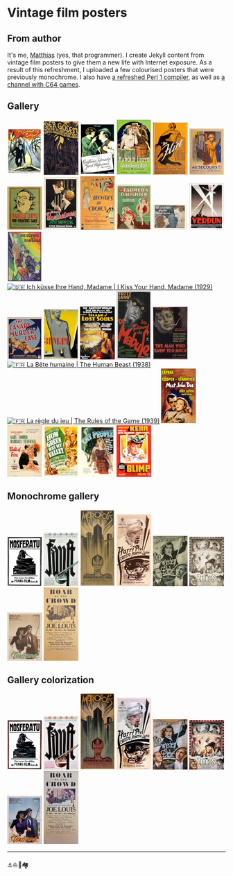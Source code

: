 # Vintage film posters

## From author

It's me, [Matthias](https://stagyrite.github.io/ "Maciej Matiaszowski | Stagyrite") (yes, that programmer).
I create Jekyll content from vintage film posters to give them a new life with Internet exposure.
As a result of this refreshment, I uploaded a few colourised posters that were previously monochrome.
I also have [a refreshed Perl 1 compiler](https://github.com/Stagyrite/Perl-1.0 "Stagyrite/Perl-1.0: 🐪 Perl Kit, Version 1.0"),
as well as [a channel with C64 games](https://eltikia.github.io/ "Nostalgie-Ecke von Stagirit").

## Gallery

[![🇩🇪 Das Cabinet des Dr. Caligari &#124; The Cabinet of Dr. Caligari (1920)](images/caligari.png)](images/big/caligari.png "🇩🇪 Das Cabinet des Dr. Caligari &#124; The Cabinet of Dr. Caligari (1920)")
[![🇩🇪 Der Golem, wie er in die Welt kam &#124; The Golem: How He Came into the World (1920)](images/der-golem.png)](images/big/der-golem.png "🇩🇪 Der Golem, wie er in die Welt kam &#124; The Golem: How He Came into the World (1920)")
[![🇺🇸 Good References (1920)](images/good-references.png)](images/big/good-references.png "🇺🇸 Good References (1920)")
[![🇺🇸 Grandma's Boy (1922)](images/grandma's-boy.png)](images/big/grandma's-boy.png "🇺🇸 Grandma's Boy (1922)")
[![🇺🇸 The Flirt (1922)](images/the-flirt.png)](images/big/the-flirt.png "🇺🇸 The Flirt (1922)")
[![🇫🇷 Au Secours! &#124; Help! (1924)](images/au-secours.png)](images/big/au-secours.png "🇫🇷 Au Secours! &#124; Help! (1924)")
[![🇺🇸 For Heaven's Sake (1926)](images/for-heaven's-sake.png)](images/big/for-heaven's-sake.png "🇺🇸 For Heaven's Sake (1926)")
[![🇺🇸 Just Suppose (1926)](images/just-suppose.png)](images/big/just-suppose.png "🇺🇸 Just Suppose (1926)")
[![🇺🇸 Blondes by Choice (1927)](images/blondes-by-choice.png)](images/big/blondes-by-choice.png "🇺🇸 Blondes by Choice (1927)")
[![🇺🇸 The Farmer's Daughter (1928)](images/the-farmers-daughter.png)](images/big/the-farmers-daughter.png "🇺🇸 The Farmer's Daughter (1928)")
[![🇺🇸 The Gateway of the Moon (1928)](images/the-gateway-of-the-moon.png)](images/big/the-gateway-of-the-moon.png "🇺🇸 The Gateway of the Moon (1928)")
[![🇫🇷 Verdun, visions d'histoire &#124; Verdun: Visions of History (1928)](images/verdun-visions-d'histoire.png)](images/big/verdun-visions-d'histoire.png "🇫🇷 Verdun, visions d'histoire &#124; Verdun: Visions of History (1928)")
[![🇩🇪 Die Büchse der Pandora &#124; Pandora's Box (1929)](images/die-buechse-der-pandora.png)](images/big/die-buechse-der-pandora.png "🇩🇪 Die Büchse der Pandora &#124; Pandora's Box (1929)")
[![🇩🇪 Ich küsse Ihre Hand, Madame &#124; I Kiss Your Hand, Madame (1929)](images/ich-küsse-ihre-hand-madame.png)](images/big/ich-küsse-ihre-hand-madame.png "🇩🇪 Ich küsse Ihre Hand, Madame &#124; I Kiss Your Hand, Madame (1929)")
[![🇺🇸 The Canary Murder Case (1929)](images/the-canary-murder-case.png)](images/big/the-canary-murder-case.png "🇺🇸 The Canary Murder Case (1929)")
[![☭ Земля &#124; Earth (1930)](images/zemlja.png)](images/big/zemlja.png "☭ Земля &#124; Earth (1930)")
[![🇺🇸 Island of Lost Souls (1932)](images/island-of-lost-souls.png)](images/big/island-of-lost-souls.png "🇺🇸 Island of Lost Souls (1932)")
[![🇩🇪 Das Testament des Dr. Mabuse | The Testament of Dr. Mabuse (1933)](images/das-testament-des-dr-mabuse.png)](images/big/das-testament-des-dr-mabuse.png "🇩🇪 Das Testament des Dr. Mabuse &#124; The Testament of Dr. Mabuse (1933)")
[![🇺🇸 The Man Who Knew Too Much (1934)](images/the-man-who-knew-too-much.png)](images/big/the-man-who-knew-too-much.png "🇺🇸 The Man Who Knew Too Much (1934)")
[![🇫🇷 La Bête humaine | The Human Beast (1938)](images/la-bête-humaine.png)](images/big/la-bête-humaine.png "🇫🇷 La Bête humaine &#124; The Human Beast (1938)")
[![🇫🇷 La règle du jeu | The Rules of the Game (1939)](images/la-règle-du-jeu.png)](images/big/la-règle-du-jeu.png "🇫🇷 La règle du jeu &#124; The Rules of the Game (1939)")
[![🇺🇸 Meet John Doe (1941)](images/meet-john-doe.png)](images/big/meet-john-doe.png "🇺🇸 Meet John Doe (1941)")
[![🇺🇸 Ball of Fire (1941)](images/ball-of-fire.png)](images/big/ball-of-fire.png "🇺🇸 Ball of Fire (1941)")
[![🇺🇸 How Green Was My Valley (1941)](images/how-green-was-my-valley.png)](images/big/how-green-was-my-valley.png "🇺🇸 How Green Was My Valley (1941)")
[![🇺🇸 Cat People (1942)](images/cat-people.png)](images/big/cat-people.png "🇺🇸 Cat People (1942)")
[![🇬🇧 The Life and Death of Colonel Blimp (1943)](images/the-life-and-death-of-colonel-blimp.png)](images/big/the-life-and-death-of-colonel-blimp.png "🇬🇧 The Life and Death of Colonel Blimp (1943)")

## Monochrome gallery

[![🇩🇪 Nosferatu – Eine Symphonie des Grauens &#124; Nosferatu: A Symphony of Horror (1922)](images/nosferatu.png)](images/big/nosferatu.png "🇩🇪 Nosferatu – Eine Symphonie des Grauens &#124; Nosferatu: A Symphony of Horror (1922)")
[![🇩🇪 Faust - Eine deutsche Volkssage &#124; Faust – A German Folktale (1926)](images/faust.png)](images/big/faust.png "🇩🇪 Faust - Eine deutsche Volkssage &#124; Faust – A German Folktale (1926)")
[![🇩🇪 Metropolis (1926)](images/metropolis.png)](images/big/metropolis.png "🇩🇪 Metropolis (1926)")
[![🇩🇪 Panik &#124; Panic (1928)](images/panik.png)](images/big/panik.png "🇩🇪 Panik &#124; Panic (1928)")
[![🇩🇪 Nie wieder Liebe &#124; No More Love (1931)](images/nie-wieder-liebe.png)](images/big/nie-wieder-liebe.png "🇩🇪 Nie wieder Liebe &#124; No More Love (1931)")
[![🇩🇪 Im Zirkus &#124; At the Circus (1939)](images/im-zirkus.png)](images/big/im-zirkus.jpg "🇩🇪 Im Zirkus &#124; At the Circus (1939)")
[![🇮🇹 Ossessione | Obsession (1943)](images/ossessione.png)](images/big/ossessione.png "🇮🇹 Ossessione &#124; Obsession (1943)")
[![🇺🇸 Roar of the Crowd | Roar of the Crowd (1953)](images/roar-of-the-crowd.png)](images/big/roar-of-the-crowd.png "🇺🇸 Roar of the Crowd (1953)")

## Gallery colorization

[![🇩🇪 Nosferatu – Eine Symphonie des Grauens &#124; Nosferatu: A Symphony of Horror (1922)](images/colorized/nosferatu.png)](images/colorized/big/nosferatu.jpg "🇩🇪 Nosferatu – Eine Symphonie des Grauens &#124; Nosferatu: A Symphony of Horror (1922)")
[![🇩🇪 Faust - Eine deutsche Volkssage &#124; Faust – A German Folktale (1926)](images/colorized/faust.png)](images/colorized/big/faust.jpg "🇩🇪 Faust - Eine deutsche Volkssage &#124; Faust – A German Folktale (1926)")
[![🇩🇪 Metropolis (1926)](images/colorized/metropolis.png)](images/colorized/big/metropolis.jpg "🇩🇪 Metropolis (1926)")
[![🇩🇪 Panik &#124; Panic (1928)](images/colorized/panik.png)](images/colorized/big/panik.jpg "🇩🇪 Panik &#124; Panic (1928)")
[![🇩🇪 Nie wieder Liebe &#124; No More Love (1931)](images/colorized/nie-wieder-liebe.png)](images/colorized/big/nie-wieder-liebe.jpg "🇩🇪 Nie wieder Liebe &#124; No More Love (1931)")
[![🇩🇪 Im Zirkus &#124; At the Circus (1939)](images/colorized/im-zirkus.png)](images/colorized/big/im-zirkus.jpg "🇩🇪 Im Zirkus &#124; At the Circus (1939)")
[![🇮🇹 Ossessione | Obsession (1943)](images/colorized/ossessione.png)](images/colorized/big/ossessione.jpg "🇮🇹 Ossessione &#124; Obsession (1943)")
[![🇺🇸 Roar of the Crowd | Roar of the Crowd (1953)](images/colorized/roar-of-the-crowd.png)](images/colorized/big/roar-of-the-crowd.jpg "🇺🇸 Roar of the Crowd (1953)")

---

⚓⛵🚨🏘️
